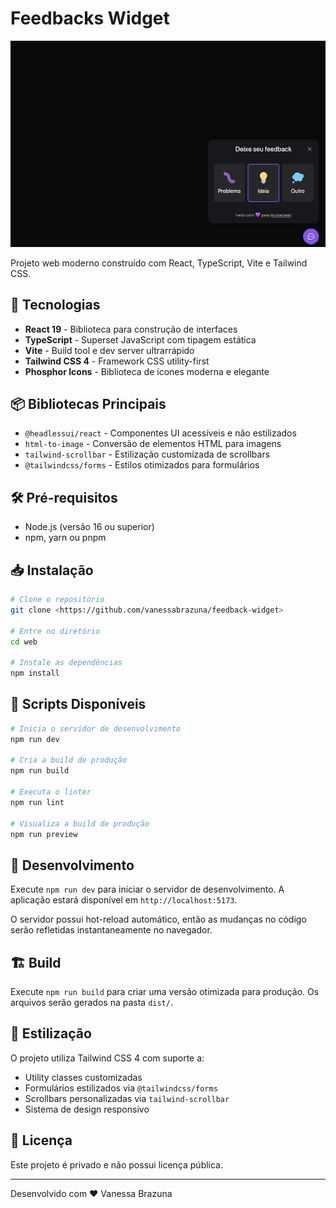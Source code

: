 # Feedbacks Widget

![Feedbacks Widget](./.github/cover.png)

Projeto web moderno construído com React, TypeScript, Vite e Tailwind CSS.

## 🚀 Tecnologias

- **React 19** - Biblioteca para construção de interfaces
- **TypeScript** - Superset JavaScript com tipagem estática
- **Vite** - Build tool e dev server ultrarrápido
- **Tailwind CSS 4** - Framework CSS utility-first
- **Phosphor Icons** - Biblioteca de ícones moderna e elegante

## 📦 Bibliotecas Principais

- `@headlessui/react` - Componentes UI acessíveis e não estilizados
- `html-to-image` - Conversão de elementos HTML para imagens
- `tailwind-scrollbar` - Estilização customizada de scrollbars
- `@tailwindcss/forms` - Estilos otimizados para formulários

## 🛠️ Pré-requisitos

- Node.js (versão 16 ou superior)
- npm, yarn ou pnpm

## 📥 Instalação

```bash
# Clone o repositório
git clone <https://github.com/vanessabrazuna/feedback-widget>

# Entre no diretório
cd web

# Instale as dependências
npm install
```

## 🎯 Scripts Disponíveis

```bash
# Inicia o servidor de desenvolvimento
npm run dev

# Cria a build de produção
npm run build

# Executa o linter
npm run lint

# Visualiza a build de produção
npm run preview
```

## 🔧 Desenvolvimento

Execute `npm run dev` para iniciar o servidor de desenvolvimento. A aplicação estará disponível em `http://localhost:5173`.

O servidor possui hot-reload automático, então as mudanças no código serão refletidas instantaneamente no navegador.

## 🏗️ Build

Execute `npm run build` para criar uma versão otimizada para produção. Os arquivos serão gerados na pasta `dist/`.

## 🎨 Estilização

O projeto utiliza Tailwind CSS 4 com suporte a:
- Utility classes customizadas
- Formulários estilizados via `@tailwindcss/forms`
- Scrollbars personalizadas via `tailwind-scrollbar`
- Sistema de design responsivo

## 📄 Licença

Este projeto é privado e não possui licença pública.

---

Desenvolvido com ❤️ Vanessa Brazuna